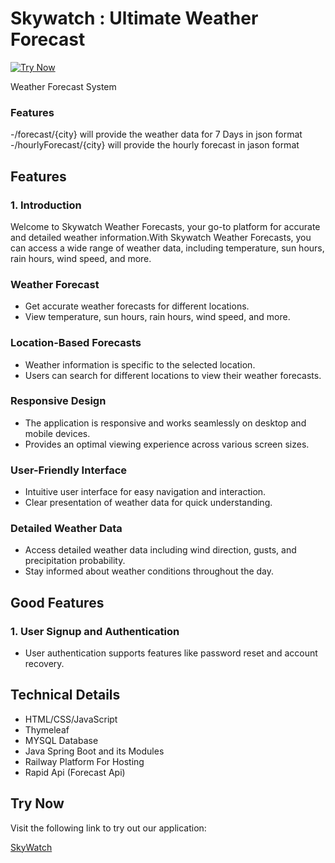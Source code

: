 # Skywatch : Ultimate Weather Forecast
[![Try Now](https://img.shields.io/badge/Try%20Now-Click%20Here-blue)](https://skywatch-production.up.railway.app/)

Weather Forecast System

### Features
-/forecast/{city}  will provide the weather data for 7 Days in json format
-/hourlyForecast/{city}  will provide the hourly forecast in jason format

## Features

### 1. Introduction
Welcome to Skywatch Weather Forecasts, your go-to platform for accurate and detailed weather information.With Skywatch Weather Forecasts, you can access a wide range of weather data, including temperature, sun hours, rain hours, wind speed, and more.

### Weather Forecast
  - Get accurate weather forecasts for different locations.
  - View temperature, sun hours, rain hours, wind speed, and more.

### Location-Based Forecasts
  - Weather information is specific to the selected location.
  - Users can search for different locations to view their weather forecasts.

### Responsive Design
  - The application is responsive and works seamlessly on desktop and mobile devices.
  - Provides an optimal viewing experience across various screen sizes.

### User-Friendly Interface
  - Intuitive user interface for easy navigation and interaction.
  - Clear presentation of weather data for quick understanding.

### Detailed Weather Data
  - Access detailed weather data including wind direction, gusts, and precipitation probability.
  - Stay informed about weather conditions throughout the day.

## Good Features

### 1. User Signup and Authentication
- User authentication supports features like password reset and account recovery.

## Technical Details
- HTML/CSS/JavaScript
- Thymeleaf
- MYSQL Database
- Java Spring Boot and its Modules
- Railway Platform For Hosting
- Rapid Api (Forecast Api)

## Try Now

Visit the following link to try out our application:

[SkyWatch](https://skywatch-production.up.railway.app/)
